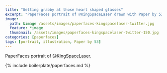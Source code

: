 ```yaml
---
title: "Getting grabby at those heart shaped glasses"
excerpt: "PaperFaces portrait of @KingSpaceLaser drawn with Paper by 53 on an iPad."
image: 
  path: &image /assets/images/paperfaces-kingspacelaser-twitter.jpg 
  feature: *image
  thumbnail: /assets/images/paperfaces-kingspacelaser-twitter-150.jpg
categories: [paperfaces]
tags: [portrait, illustration, Paper by 53]
---
```


PaperFaces portrait of [@KingSpaceLaser](https://twitter.com/KingSpaceLaser).

{% include boilerplate/paperfaces.md %}
